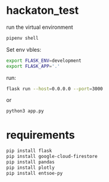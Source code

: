 # hackaton_test

run the virtual environment
```bash
pipenv shell
```

Set env vbles:
```bash
export FLASK_ENV=development
export FLASK_APP='.'
```

run:
```bash
flask run --host=0.0.0.0 --port=3000
```
or
```
python3 app.py
```

# requirements
```bash
pip install flask
pip install google-cloud-firestore
pip install pandas
pip install plotly
pip install entsoe-py
```



